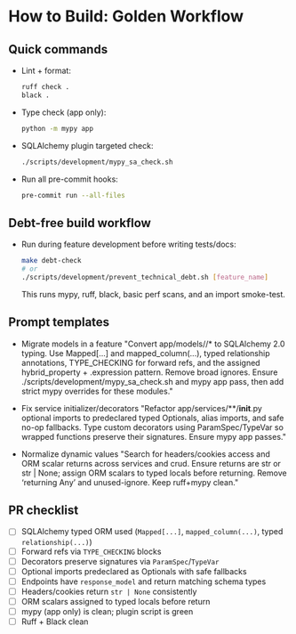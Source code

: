 # How to Build: Golden Workflow

## Quick commands

- Lint + format:
  ```bash
  ruff check .
  black .
  ```
- Type check (app only):
  ```bash
  python -m mypy app
  ```
- SQLAlchemy plugin targeted check:
  ```bash
  ./scripts/development/mypy_sa_check.sh
  ```
- Run all pre-commit hooks:
  ```bash
  pre-commit run --all-files
  ```

## Debt-free build workflow

- Run during feature development before writing tests/docs:
  ```bash
  make debt-check
  # or
  ./scripts/development/prevent_technical_debt.sh [feature_name]
  ```
  This runs mypy, ruff, black, basic perf scans, and an import smoke-test.

## Prompt templates

- Migrate models in a feature
  "Convert app/models/<feature>/* to SQLAlchemy 2.0 typing. Use Mapped[...] and mapped_column(...), typed relationship annotations, TYPE_CHECKING for forward refs, and the assigned hybrid_property + .expression pattern. Remove broad ignores. Ensure ./scripts/development/mypy_sa_check.sh and mypy app pass, then add strict mypy overrides for these modules."

- Fix service initializer/decorators
  "Refactor app/services/**/__init__.py optional imports to predeclared typed Optionals, alias imports, and safe no-op fallbacks. Type custom decorators using ParamSpec/TypeVar so wrapped functions preserve their signatures. Ensure mypy app passes."

- Normalize dynamic values
  "Search for headers/cookies access and ORM scalar returns across services and crud. Ensure returns are str or str | None; assign ORM scalars to typed locals before returning. Remove ‘returning Any’ and unused-ignore. Keep ruff+mypy clean."

## PR checklist

- [ ] SQLAlchemy typed ORM used (`Mapped[...]`, `mapped_column(...)`, typed `relationship(...)`)
- [ ] Forward refs via `TYPE_CHECKING` blocks
- [ ] Decorators preserve signatures via `ParamSpec`/`TypeVar`
- [ ] Optional imports predeclared as Optionals with safe fallbacks
- [ ] Endpoints have `response_model` and return matching schema types
- [ ] Headers/cookies return `str | None` consistently
- [ ] ORM scalars assigned to typed locals before return
- [ ] mypy (app only) is clean; plugin script is green
- [ ] Ruff + Black clean
